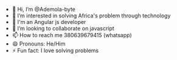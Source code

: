 - 👋 Hi, I’m @Ademola-byte
- 👀 I’m interested in solving Africa's problem through technology
- 🌱 I'm an Angular js developer
- 💞️ I’m looking to collaborate on javascript
- 📫 How to reach me 380639679415 (whatsapp)
- 😄 Pronouns: He/Him
- ⚡ Fun fact: I love solving problems

<!---
Ademola-byte/Ademola-byte is a ✨ special ✨ repository because its `README.md` (this file) appears on your GitHub profile.
You can click the Preview link to take a look at your changes.
--->
